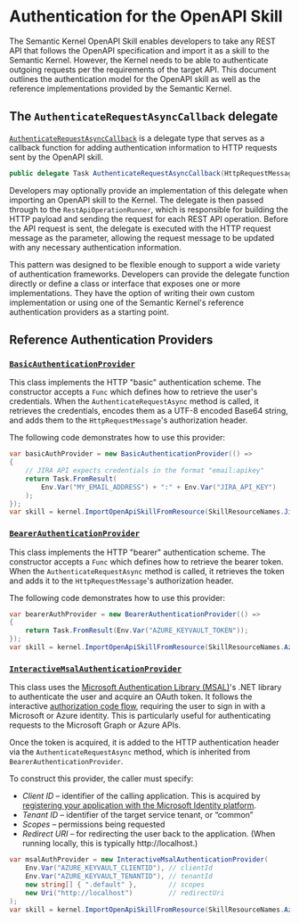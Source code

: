 # Authentication for the OpenAPI Skill

The Semantic Kernel OpenAPI Skill enables developers to take any REST API that follows the OpenAPI specification and import it as a skill to the Semantic Kernel. However, the Kernel needs to be able to authenticate outgoing requests per the requirements of the target API. This document outlines the authentication model for the OpenAPI skill as well as the reference implementations provided by the Semantic Kernel.

## The `AuthenticateRequestAsyncCallback` delegate

[`AuthenticateRequestAsyncCallback`](../../../SemanticKernel.Abstractions/Connectors/WebApi/Rest/AuthenticateRequestAsyncCallback.cs) is a delegate type that serves as a callback function for adding authentication information to HTTP requests sent by the OpenAPI skill.

```csharp
public delegate Task AuthenticateRequestAsyncCallback(HttpRequestMessage request);
```

Developers may optionally provide an implementation of this delegate when importing an OpenAPI skill to the Kernel. The delegate is then passed through to the `RestApiOperationRunner`, which is responsible for building the HTTP payload and sending the request for each REST API operation. Before the API request is sent, the delegate is executed with the HTTP request message as the parameter, allowing the request message to be updated with any necessary authentication information.

This pattern was designed to be flexible enough to support a wide variety of authentication frameworks. Developers can provide the delegate function directly or define a class or interface that exposes one or more implementations. They have the option of writing their own custom implementation or using one of the Semantic Kernel's reference authentication providers as a starting point.

## Reference Authentication Providers

### [`BasicAuthenticationProvider`](./BasicAuthenticationProvider.cs)
This class implements the HTTP "basic" authentication scheme. The constructor accepts a `Func` which defines how to retrieve the user's credentials. When the `AuthenticateRequestAsync` method is called, it retrieves the credentials, encodes them as a UTF-8 encoded Base64 string, and adds them to the `HttpRequestMessage`'s authorization header.

The following code demonstrates how to use this provider:
```csharp
var basicAuthProvider = new BasicAuthenticationProvider(() =>
{
    // JIRA API expects credentials in the format "email:apikey"
    return Task.FromResult(
        Env.Var("MY_EMAIL_ADDRESS") + ":" + Env.Var("JIRA_API_KEY")
    );
});
var skill = kernel.ImportOpenApiSkillFromResource(SkillResourceNames.Jira, basicAuthProvider.AuthenticateRequestAsync);
```

### [`BearerAuthenticationProvider`](./BearerAuthenticationProvider.cs)
This class implements the HTTP "bearer" authentication scheme. The constructor accepts a `Func` which defines how to retrieve the bearer token. When the `AuthenticateRequestAsync` method is called, it retrieves the token and adds it to the `HttpRequestMessage`'s authorization header. 

The following code demonstrates how to use this provider:
```csharp
var bearerAuthProvider = new BearerAuthenticationProvider(() =>
{
    return Task.FromResult(Env.Var("AZURE_KEYVAULT_TOKEN"));
});
var skill = kernel.ImportOpenApiSkillFromResource(SkillResourceNames.AzureKeyVault, bearerAuthProvider.AuthenticateRequestAsync)
```

### [`InteractiveMsalAuthenticationProvider`](./InteractiveMsalAuthenticationProvider.cs)

This class uses the [Microsoft Authentication Library (MSAL)](https://learn.microsoft.com/en-us/azure/active-directory/develop/msal-overview)'s .NET library to authenticate the user and acquire an OAuth token. It follows the interactive [authorization code flow](https://learn.microsoft.com/en-us/azure/active-directory/develop/v2-oauth2-auth-code-flow), requiring the user to sign in with a Microsoft or Azure identity. This is particularly useful for authenticating requests to the Microsoft Graph or Azure APIs.

Once the token is acquired, it is added to the HTTP authentication header via the `AuthenticateRequestAsync` method, which is inherited from `BearerAuthenticationProvider`.

To construct this provider, the caller must specify:
- *Client ID* – identifier of the calling application. This is acquired by [registering your application with the Microsoft Identity platform](https://learn.microsoft.com/en-us/azure/active-directory/develop/quickstart-register-app).
- *Tenant ID* – identifier of the target service tenant, or “common”
- *Scopes* – permissions being requested
- *Redirect URI* – for redirecting the user back to the application. (When running locally, this is typically  http://localhost.)

```csharp
var msalAuthProvider = new InteractiveMsalAuthenticationProvider(
    Env.Var("AZURE_KEYVAULT_CLIENTID"), // clientId
    Env.Var("AZURE_KEYVAULT_TENANTID"), // tenantId
    new string[] { ".default" },        // scopes
    new Uri("http://localhost")         // redirectUri
);
var skill = kernel.ImportOpenApiSkillFromResource(SkillResourceNames.AzureKeyVault, msalAuthProvider.AuthenticateRequestAsync)
```